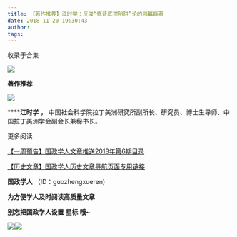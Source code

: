 ```yaml
---
title: 【著作推荐】江时学：反驳“修昔底德陷阱”论的鸿篇巨著
date: 2018-11-20 19:30:43
author: 
tags: 
---
```



收录于合集

![](/images/3510/2.gif)

  

**著作推荐**

  

![](/images/3510/3.png)

 ******江时学** **，** 中国社会科学院拉丁美洲研究所副所长、研究员、博士生导师、中国拉丁美洲学会副会长兼秘书长。

  

更多阅读

[【一周预告】国政学人文章推送2018年第6期目录](http://mp.weixin.qq.com/s?__biz=MzI3MTYzMzE5Mw==&mid=2247487809&idx=1&sn=4437e6a71e49e302f0a35c6bd87f9a34&chksm=eb3f8f07dc480611eaf9af03a9945fadf78edac610c24ff2a4ecace810539c6a55372dcb4dcf&scene=21#wechat_redirect)  

[【历史文章】国政学人历史文章导航页面专用链接](http://mp.weixin.qq.com/s?__biz=MzI3MTYzMzE5Mw==&mid=2247487647&idx=4&sn=713bf729dca089516e8f304f88955380&chksm=eb3f8ed9dc4807cf89f3e211dd726289dd92edc62a6a8e19953bf2b366bbeffb59d285e95119&scene=21#wechat_redirect)  

  

 **国政学人** （ID：guozhengxueren)

  

 **为方便学人及时阅读高质量文章**

 **别忘把国政学人设置** **星标** **哦~**

![](/images/3510/4.gif)![](/images/3510/5.gif)

  

